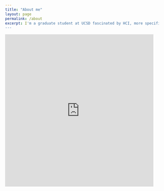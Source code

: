 ```yaml
---
title: "About me"
layout: page
permalink: /about
excerpt: I'm a graduate student at UCSD fascinated by HCI, more specifically, all things to do with applied interaction design. Click (or tap) the title to view my resume.<br/>
---
```

[//]: # (Hack to avoid previewing the PDF!)
<!-- I'm a graduate student at UCSD fascinated by HCI, more specifically, interaction design and information visualization. Download my resume [here](https://drive.google.com/file/d/0ByQtLx_3RS9-UXRTempLQXB5TEk/view?usp=sharing) (last updated: October 2017).<br/> -->

<iframe src="https://docs.google.com/file/d/0B-6l-401b-ebZkNvMk9rbVF0amxHRktDbU8wdTZreHFrZFM0/preview" width="96.5%" style="position: relative; height: 500px; border: none"></iframe>
<!-- add analytics -->
